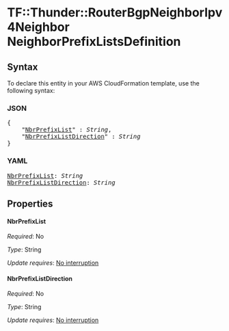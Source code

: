 # TF::Thunder::RouterBgpNeighborIpv4Neighbor NeighborPrefixListsDefinition

## Syntax

To declare this entity in your AWS CloudFormation template, use the following syntax:

### JSON

<pre>
{
    "<a href="#nbrprefixlist" title="NbrPrefixList">NbrPrefixList</a>" : <i>String</i>,
    "<a href="#nbrprefixlistdirection" title="NbrPrefixListDirection">NbrPrefixListDirection</a>" : <i>String</i>
}
</pre>

### YAML

<pre>
<a href="#nbrprefixlist" title="NbrPrefixList">NbrPrefixList</a>: <i>String</i>
<a href="#nbrprefixlistdirection" title="NbrPrefixListDirection">NbrPrefixListDirection</a>: <i>String</i>
</pre>

## Properties

#### NbrPrefixList

_Required_: No

_Type_: String

_Update requires_: [No interruption](https://docs.aws.amazon.com/AWSCloudFormation/latest/UserGuide/using-cfn-updating-stacks-update-behaviors.html#update-no-interrupt)

#### NbrPrefixListDirection

_Required_: No

_Type_: String

_Update requires_: [No interruption](https://docs.aws.amazon.com/AWSCloudFormation/latest/UserGuide/using-cfn-updating-stacks-update-behaviors.html#update-no-interrupt)

